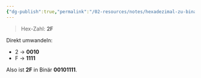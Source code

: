 ```yaml
---
{"dg-publish":true,"permalink":"/02-resources/notes/hexadezimal-zu-binaer/","tags":["mathe/binärzahlen","mathe/hexadezimal"],"noteIcon":"","updated":"2025-10-29T12:59:06.495+01:00"}
---
```


>Hex-Zahl: **2F**

Direkt umwandeln:

- 2 → **0010**
- F → **1111**

Also ist **2F** in Binär **00101111**.